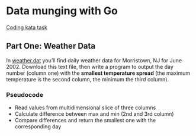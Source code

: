 # Data munging with Go

[Coding kata task](http://codekata.com/kata/kata04-data-munging/)

## Part One: Weather Data
In [weather.dat](http://codekata.com/data/04/weather.dat) you’ll find daily weather data for Morristown, NJ for June 2002. Download this text file, then write a program to output the day number (column one) with the **smallest temperature spread** (the maximum temperature is the second column, the minimum the third column).

### Pseudocode

- Read values from multidimensional slice of three columns
- Calculate difference between max and min (2nd and 3rd column)
- Compare differences and return the smallest one with the corresponding day

